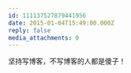 ```yaml
---
id: 111137527879441956
date: 2015-01-04T15:49:00.000Z
reply: false
media_attachments: 0
---
```


坚持写博客，不写博客的人都是傻子！

